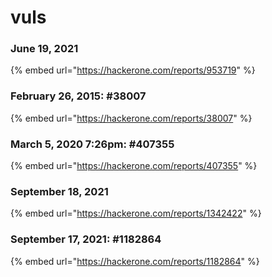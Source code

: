 # vuls

### June 19, 2021

{% embed url="https://hackerone.com/reports/953719" %}

### 

### February 26, 2015: \#38007

{% embed url="https://hackerone.com/reports/38007" %}



### March 5, 2020 7:26pm: \#407355

{% embed url="https://hackerone.com/reports/407355" %}



### September 18, 2021

{% embed url="https://hackerone.com/reports/1342422" %}



### September 17, 2021: \#1182864

{% embed url="https://hackerone.com/reports/1182864" %}









